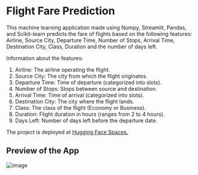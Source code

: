 # Flight Fare Prediction

This machine learning application made using Numpy, Streamlit, Pandas, and Scikit-learn predicts the fare of 
flights based on the following features: Airline, Source City, Departure Time, Number of Stops, Arrival Time, 
Destination City, Class, Duration and the number of days left.

Information about the features:

1. Airline: The airline operating the flight.
2. Source City: The city from which the flight originates.
3. Departure Time: Time of departure (categorized into slots).
4. Number of Stops: Stops between source and destination.
5. Arrival Time: Time of arrival (categorized into slots).
6. Destination City: The city where the flight lands.
7. Class: The class of the flight (Economy or Business).
8. Duration: Flight duration in hours (ranges from 2 to 4 hours).
9. Days Left: Number of days left before the departure date.

The project is deployed at [Hugging Face Spaces.](https://huggingface.co/spaces/semaljohari/flight-fare-prediction)

## Preview of the App

![image](https://github.com/user-attachments/assets/d70864ff-567c-4669-af2b-0bf701dcfb53)
